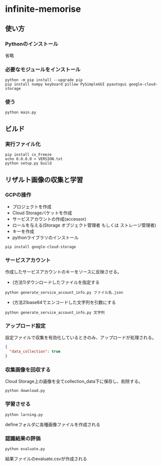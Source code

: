 # infinite-memorise

## 使い方

### Pythonのインストール
省略

### 必要なモジュールをインストール
```
python -m pip install --upgrade pip
pip install numpy keyboard pillow PySimpleGUI pyautogui google-cloud-storage
```

### 使う
```
python main.py
```

## ビルド

### 実行ファイル化
```
pip install cx_Freeze
echo 0.0.0.0 > VERSION.txt
python setup.py build
```

## リザルト画像の収集と学習

### GCPの操作
- プロジェクトを作成
- Cloud Storageバケットを作成
- サービスアカウントの作成(accessor)
- ロールを与える(Storage オブジェクト管理者 もしくは ストレージ管理者)
- キーを作成
- pythonライブラリのインストール
```
pip install google-cloud-storage
```

### サービスアカウント
作成したサービスアカウントのキーをソースに反映させる。

- (方法1)ダウンロードしたファイルを指定する
```
python generate_service_account_info.py ファイル名.json
```
- (方法2)base64でエンコードした文字列を引数にする
```
python generate_service_account_info.py 文字列
```

### アップロード設定
設定ファイルで収集を有効化しているときのみ、アップロードが処理される。
```json:setting.json
{
  "data_collection": true
}
```
### 収集画像を回収する
Cloud Storage上の画像を全てcollection_data下に保存し、削除する。
```
python download.py
```

### 学習させる
```
python larning.py
```
defineフォルダに各種画像ファイルを作成される

### 認識結果の評価
```
python evaluate.py
```
結果ファイルのevaluate.csvが作成される
